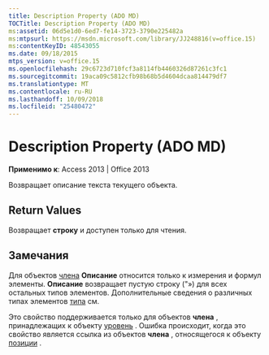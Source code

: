 ```yaml
---
title: Description Property (ADO MD)
TOCTitle: Description Property (ADO MD)
ms:assetid: 06d5e1d0-6ed7-fe14-3723-3790e225482a
ms:mtpsurl: https://msdn.microsoft.com/library/JJ248816(v=office.15)
ms:contentKeyID: 48543055
ms.date: 09/18/2015
mtps_version: v=office.15
ms.openlocfilehash: 29c6723d710fcf3a8114fb4460326d87261c3fc1
ms.sourcegitcommit: 19aca09c5812cfb98b68b5d4604dcaa814479df7
ms.translationtype: MT
ms.contentlocale: ru-RU
ms.lasthandoff: 10/09/2018
ms.locfileid: "25480472"
---
```

# <a name="description-property-ado-md"></a>Description Property (ADO MD)


**Применимо к**: Access 2013 | Office 2013

Возвращает описание текста текущего объекта.

## <a name="return-values"></a>Return Values

Возвращает **строку** и доступен только для чтения.

## <a name="remarks"></a>Замечания

Для объектов [члена](member-object-ado-md.md) **Описание** относится только к измерения и формул элементы. **Описание** возвращает пустую строку ("») для всех остальных типов элементов. Дополнительные сведения о различных типах элементов [типа](type-property-ado-md.md) см.

Это свойство поддерживается только для объектов **члена** , принадлежащих к объекту [уровень](level-object-ado-md.md) . Ошибка происходит, когда это свойство является ссылка из объектов **члена** , относящегося к объекту [позиции](position-object-ado-md.md) .

